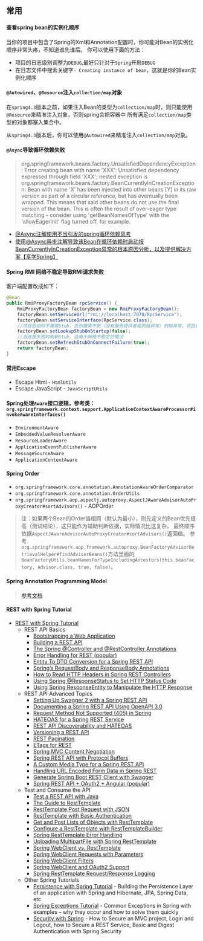 ## 常用

#### 查看spring bean的实例化顺序
当你的项目中包含了Spring的Xml和Annotation配置时，你可能对Bean的实例化顺序非常头疼，不知道谁先谁后。
你可以使用下面的方法：

* 项目的日志级别调整为`DEBUG`,最好只针对于`Spring`开启`DEBUG`
* 在日志文件中搜索关键字`- Creating instance of bean`，这就是你的Bean实例化顺序

#### `@Autowired`、`@Resource`注入`collection/map`对象

在`spring4.3`版本之前，如果注入Bean的类型为`collection/map`时，则只能使用`@Resource`来精准注入对象，否则spring会把容器中
所有满足`collection/map`类型的对象都塞入集合中。

从`spring4.3`版本后，你可以使用`@Autowired`来精准注入`collection/map`对象。

#### `@Async`导致循环依赖失败

> org.springframework.beans.factory.UnsatisfiedDependencyException: Error creating bean with name 'XXX': Unsatisfied dependency
expressed through field 'XXX'; nested exception is org.springframework.beans.factory.BeanCurrentlyInCreationException:
Bean with name 'X' has been injected into other beans [Y] in its raw version as part of a circular reference,
but has eventually been wrapped. This means that said other beans do not use the final version of the bean.
This is often the result of over-eager type matching - consider using 'getBeanNamesOfType' with the 'allowEagerInit'
flag turned off, for example.

* [@Async注解使用不当引发的spring循环依赖思考](https://segmentfault.com/a/1190000021217176)
* [使用@Async异步注解导致该Bean在循环依赖时启动报BeanCurrentlyInCreationException异常的根本原因分析，以及提供解决方案【享学Spring】](https://blog.csdn.net/f641385712/article/details/92797058)

#### Spring RMI 网络不稳定导致RMI请求失败

客户端配置改成如下：
```java
@Bean
public RmiProxyFactoryBean rpcService() {
    RmiProxyFactoryBean factoryBean = new RmiProxyFactoryBean();
    factoryBean.setServiceUrl("rmi://localhost:7070/RpcService");
    factoryBean.setServiceInterface(RpcService.class);
    //项目启动时不搜索Stub，否则搜索不到（没有服务提供者或网络异常）则抛异常，项目启动失败
    factoryBean.setLookupStubOnStartup(false);
    //当连接失败时刷新Stub，适用于网络不稳定的情况
    factoryBean.setRefreshStubOnConnectFailure(true);
    return factoryBean;
}
```

#### 常用Escape
* Escape Html - `HtmlUtils`
* Escape JavaScript - `JavaScriptUtils`


#### Spring处理`Aware`接口逻辑，参考类：`org.springframework.context.support.ApplicationContextAwareProcessor#invokeAwareInterfaces()`
* `EnvironmentAware`
* `EmbeddedValueResolverAware`
* `ResourceLoaderAware`
* `ApplicationEventPublisherAware`
* `MessageSourceAware`
* `ApplicationContextAware`
    

#### Spring Order

* `org.springframework.core.annotation.AnnotationAwareOrderComparator`
* `org.springframework.core.annotation.OrderUtils`
* `org.springframework.aop.aspectj.autoproxy.AspectJAwareAdvisorAutoProxyCreator#sortAdvisors()` - AOPOrder

> 注：如果两个Bean的Order值相同（默认为最小），则先定义的Bean优先级高（测试结论），这只能作为辅助判断依据，实际情况比这复杂。
最终顺序依据`AspectJAwareAdvisorAutoProxyCreator#sortAdvisors()`返回值。
参考 `org.springframework.aop.framework.autoproxy.BeanFactoryAdvisorRetrievalHelper#findAdvisorBeans()`方法里面的
`BeanFactoryUtils.beanNamesForTypeIncludingAncestors(this.beanFactory, Advisor.class, true, false)`。

#### Spring Annotation Programming Model

> [参考文档](https://github.com/spring-projects/spring-framework/wiki/Spring-Annotation-Programming-Model)

#### REST with Spring Tutorial
* [REST with Spring Tutorial](https://www.baeldung.com/rest-with-spring-series)
    * REST API Basics
        * [Bootstrapping a Web Application ](https://www.baeldung.com/bootstraping-a-web-application-with-spring-and-java-based-configuration)
        * [Building a REST API ](https://www.baeldung.com/building-a-restful-web-service-with-spring-and-java-based-configuration)
        * [The Spring @Controller and @RestController Annotations](https://www.baeldung.com/spring-controller-vs-restcontroller)
        * [Error Handling for REST (popular)](https://www.baeldung.com/exception-handling-for-rest-with-spring)
        * [Entity To DTO Conversion for a Spring REST API](https://www.baeldung.com/entity-to-and-from-dto-for-a-java-spring-application)
        * [Spring’s RequestBody and ResponseBody Annotations](https://www.baeldung.com/spring-request-response-body)
        * [How to Read HTTP Headers in Spring REST Controllers](https://www.baeldung.com/spring-rest-http-headers)
        * [Using Spring @ResponseStatus to Set HTTP Status Code](https://www.baeldung.com/spring-response-status)
        * [Using Spring ResponseEntity to Manipulate the HTTP Response](https://www.baeldung.com/spring-response-entity)
    * REST API Advanced Topics
        * [Setting Up Swagger 2 with a Spring REST API](https://www.baeldung.com/swagger-2-documentation-for-spring-rest-api)
        * [Documenting a Spring REST API Using OpenAPI 3.0](https://www.baeldung.com/spring-rest-openapi-documentation)
        * [Request Method Not Supported (405) in Spring](https://www.baeldung.com/spring-request-method-not-supported-405)
        * [HATEOAS for a Spring REST Service](https://www.baeldung.com/rest-api-discoverability-with-spring)
        * [REST API Discoverability and HATEOAS](https://www.baeldung.com/restful-web-service-discoverability)
        * [Versioning a REST API](https://www.baeldung.com/rest-versioning)
        * [REST Pagination](https://www.baeldung.com/rest-api-pagination-in-spring)
        * [ETags for REST](https://www.baeldung.com/etags-for-rest-with-spring)
        * [Spring MVC Content Negotiation](https://www.baeldung.com/spring-mvc-content-negotiation-json-xml)
        * [Spring REST API with Protocol Buffers](https://www.baeldung.com/spring-rest-api-with-protocol-buffers)
        * [A Custom Media Type for a Spring REST API](https://www.baeldung.com/spring-rest-custom-media-type)
        * [Handling URL Encoded Form Data in Spring REST](https://www.baeldung.com/spring-url-encoded-form-data)
        * [Generate Spring Boot REST Client with Swagger](https://www.baeldung.com/spring-boot-rest-client-swagger-codegen)
        * [Spring REST API + OAuth2 + Angular (popular)](https://www.baeldung.com/rest-api-spring-oauth2-angular)
    * Test and Consume the API
        * [Test a REST API with Java](https://www.baeldung.com/integration-testing-a-rest-api)
        * [The Guide to RestTemplate](https://www.baeldung.com/rest-template)
        * [RestTemplate Post Request with JSON](https://www.baeldung.com/spring-resttemplate-post-json)
        * [RestTemplate with Basic Authentication](https://www.baeldung.com/how-to-use-resttemplate-with-basic-authentication-in-spring)
        * [Get and Post Lists of Objects with RestTemplate](https://www.baeldung.com/spring-rest-template-list)
        * [Configure a RestTemplate with RestTemplateBuilder](https://www.baeldung.com/spring-rest-template-builder)
        * [Spring RestTemplate Error Handling](https://www.baeldung.com/spring-rest-template-error-handling)
        * [Uploading MultipartFile with Spring RestTemplate](https://www.baeldung.com/spring-rest-template-multipart-upload)
        * [Spring WebClient vs. RestTemplate](https://www.baeldung.com/spring-webclient-resttemplate)
        * [Spring WebClient Requests with Parameters](https://www.baeldung.com/webflux-webclient-parameters)
        * [Spring WebClient Filters](https://www.baeldung.com/spring-webclient-filters)
        * [Spring WebClient and OAuth2 Support](https://www.baeldung.com/spring-webclient-oauth2)
        * [Spring RestTemplate Request/Response Logging](https://www.baeldung.com/spring-resttemplate-logging)
    * Other Spring Tutorials
        * [Persistence with Spring Tutorial](https://www.baeldung.com/persistence-with-spring-series/) - Building the Persistence Layer of an application with Spring and Hibernate, JPA, Spring Data, etc
        * [Spring Exceptions Tutorial](https://www.baeldung.com/spring-exceptions) - Common Exceptions in Spring with examples – why they occur and how to solve them quickly
        * [Security with Spring](https://www.baeldung.com/security-spring) - How to Secure an MVC project, Login and Logout, how to Secure a REST Service, Basic and Digest Authentication with Spring Security
